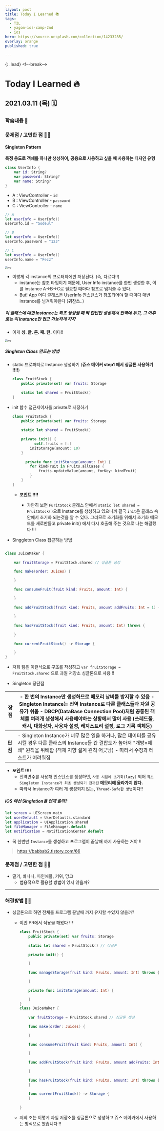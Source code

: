 ```yaml
---
layout: post
title: Today I Learned 📚
tags:
  - TIL
  - yagom-ios-camp-2nd
  - ios
hero: https://source.unsplash.com/collection/14233285/
overlay: orange
published: true

---
```


{: .lead}
<!–-break-–>

# Today I Learned 🔥

## 2021.03.11 (목) 🗓

### 학습내용 📝

### 문제점 / 고민한 점 🤦🏼

#### Singleton Pattern 

**특정 용도로 객체를 하나만 생성하여, 공용으로 사용하고 싶을 때 사용하는 디자인 유형**

``` swift
class UserInfo {
  	var id: String?
  	var password: String?
  	var name: String?
}
```



- A : ViewController - `id` 
- B : ViewController - `password`
- C : ViewController - `name`

```swift
// A
let userInfo = UserInfo()
userInfo.id = "Sodeul"

// B
let userInfo = UserInfo()
userInfo.password = "123"

// C 
let userInfo = UserInfo()
userInfo.name = "Fezz"
```



<img src="https://blog.kakaocdn.net/dn/b7DLbv/btqOYtTGZ4t/2HuCG2pgmg1TcJMkxhIne1/img.png" alt="img" style="zoom:50%;" />

- 이렇게 각 instance의 프로터티에만 저장된다. (즉, 다르다!!)
  - instance는 참조 타입이기 때문에, User Info instance를 한번 생성한 후, 이를 instance A->B->C로 필요할 때마다 참조로 넘겨줄 수 있다.
  - But! App 어디 클래스든 UserInfo 인스턴스가 참조되어야 할 때마다 매번 instance를 넘겨줘야한다 (귀찬쓰..)



##### 이 클래스에 대한 Instance는 최초 생성될 때 딱 한번만 생성해서 전역에 두고, 그 이후로는 이 Instance만 접근 가능하게 하자

- 이게 **싱. 글. 톤. 패. 턴.** 이다!!

<img src="https://blog.kakaocdn.net/dn/VmsQc/btqOYt0xgaU/k4fR7SVzSexrukeToKNAKk/img.png" alt="img" style="zoom:50%;" />



##### Singleton Class 만드는 방법 

- static 프로퍼티로 Instance 생성하기 (**쥬스 메이커 step1 에서 싱글톤 사용하기 !!!!**)

  ```swift
  class FruitStock {
      public private(set) var fruits: Storage
      
      static let shared = FruitStock()
  }
  ```



- init 함수 접근제어자를 private로 지정하기 

  ```swift
  class FruitStock {
      public private(set) var fruits: Storage
      
      static let shared = FruitStock()
    
      private init() {
        	self.fruits = [:]
          initStorage(amount: 10)
      }
    
    	private func initStorage(amount: Int) {
          for kindFruit in Fruits.allCases {
              fruits.updateValue(amount, forKey: kindFruit)
          }
      }
  }
  ```

  - **포인트 !!!!** 

    - 가만히 보면 `FuritStock` 클래스 안에서 `static let shared = FruitStock()`으로 Instance를 생성하고 있으니까 결국 `init`은 클래스 속안에서 초기화 되는것을 알 수 있다. 그러므로 초기화를 위해서 초기화 메모드를 새로만들고 private init() 에서 다시 호출해 주는 것으로 나는 해결했다 !!!

      

-  Singgleton Class 접근하는 방법 

  ```swift
  
  class JuiceMaker {
      
      var fruitStorage = FruitStock.shared // 싱글톤 생성
      
      func make(order: Juices) {
  
      }
      
      func consumeFruit(fruit kind: Fruits, amount: Int) {
  
      }
      
      func addFruitStock(fruit kind: Fruits, amount addFruits: Int = 1) {
    
      }
      
      func hasFruitStock(fruit kind: Fruits, amount: Int) throws {
        
      }
      
      func currentFruitStock() -> Storage {
  
      }
  }
  
  ```

  - 저희 팀은 이런식으로 구조를 작성하고 `var fruitStorage = FruitStock.shared` 으로 과일 저장소 싱글톤으로 사용 !!

  

- Singleton 장단점

| **장점** | - 한 번의 Instance만 생성하므로 메모리 낭비를 방지할 수 있음 - Singleton Instance는 전역 Instance로 다른 클래스들과 자원 공유가 쉬움 - DBCP(DataBase Connection Pool)처럼 공통된 객체를 여러개 생성해서 사용해야하는 상황에서 많이 사용 (쓰레드풀, 캐시, 대화상자, 사용자 설정, 레지스트리 설정, 로그 기록 객체등) |
| -------- | ------------------------------------------------------------ |
| **단점** | - Singleton Instance가 너무 많은 일을 하거나, 많은 데이터를 공유시킬 경우 다른 클래스의 Instance들 간 결합도가 높아져 "개방=폐쇄" 원칙을 위배함 (객체 지향 설계 원칙 어긋남) - 따라서 수정과 테스트가 어려워짐 |

- **포인트 !!!!**
  - 전역변수를 사용해 인스턴스를 생성하면, `사용 시점에 초기화(lazy)` 되어 `최초 Singleton Instance가 최초 생성되기 전까진` **메모리에 올라가지 않다.**
  - 따라서 Instance가 여러 개 생성되지 않는, `Thread-Safe한 방법`이다!!



##### iOS 에선 Singletion을 언제 쓸까?

```swift
let screen = UIScreen.main
let userDefault = UserDefaults.standard
let application = UIApplication.shared
let fileManager = FileManager.default
let notification = NotificationCenter.default
```



- 꼭 한번만 `Instance`를 생성하고 프로그램이 끝날때 까지 사용하는 거야 !!



> https://babbab2.tistory.com/66



### 문제점 / 고민한 점 🤦🏼

- 딸기, 바나나, 파인애플, 키위, 망고 
  - 범용적으로 활용할 방법이 있지 않을까?

---

### 해결방법 🙋🏼

- 싱글톤으로 하면 전체를 프로그램 끝날때 까지 유지할 수있지 않을까?

  - 이번 PR에서 적용을 해봤다 !!! 

    ```swift
    class FruitStock {
        public private(set) var fruits: Storage
        
        static let shared = FruitStock() // 싱글톤
        
        private init() {
    
        }
        
        func manageStorage(fruit kind: Fruits, amount: Int) throws {
    
        }
        
        private func initStorage(amount: Int) {
    
        }
    }
    class JuiceMaker {
        
        var fruitStorage = FruitStock.shared // 싱글톤 생성 
        
        func make(order: Juices) {
    
        }
        
        func consumeFruit(fruit kind: Fruits, amount: Int) {
    
        }
        
        func addFruitStock(fruit kind: Fruits, amount addFruits: Int = 1) {
    
        }
        
        func hasFruitStock(fruit kind: Fruits, amount: Int) throws {
        }
        
        func currentFruitStock() -> Storage {
        }
      
    }
    
    
    ```

    
  
  
  
  
  
  - 저희 조는 이렇게 과일 저장소를 싱글톤으로 생성하고 쥬스 메이커에서 사용하는 방식으로 했습니다 !! 